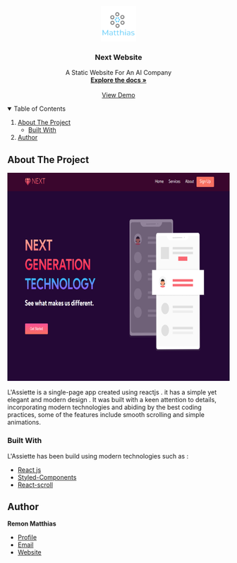 <!-- PROJECT LOGO -->
<br />
<p align="center">
  <a href="https://github.com/othneildrew/Best-README-Template">
    <img src="dist/images/logo.png" alt="Logo" width="80" height="80">
  </a>

  <h3 align="center">Next Website </h3>

  <p align="center">
A Static Website For An AI Company   <br />
    <a href="https://github.com/RemonMatthias/Next-Static-Website"><strong>Explore the docs »</strong></a>
    <br />
    <br />
    <a href="https://l-assiette-react-app.web.app/">View Demo</a>

  </p>
</p>

<!-- TABLE OF CONTENTS -->
<details open="open">
  <summary>Table of Contents</summary>
  <ol>
    <li>
      <a href="#about-the-project">About The Project</a>
      <ul>
        <li><a href="#built-with">Built With</a></li>
      </ul>
    </li>
    <li><a href="#author">Author</a></li>
  </ol>
</details>

<!-- ABOUT THE PROJECT -->

## About The Project

<p>
    <img src="dist/images/Screenshot.png" width="850" height="472.266" />
</p>
L'Assiette is a single-page app created using reactjs . it has a simple yet elegant and modern design . It was built with a keen attention to details, incorporating modern technologies and abiding by the best coding practices, some of the features include smooth scrolling and simple animations.

### Built With

L'Assiette has been build using modern technologies such as :

- [React js](https://reactjs.org/)
- [Styled-Components](https://styled-components.com/)
- [React-scroll](https://www.npmjs.com/package/react-scroll)

## Author

**Remon Matthias**

- [Profile](https://github.com/RemonMatthias)
- [Email](remonmatthias.business@gmail.com)
- [Website]("Welcome")
